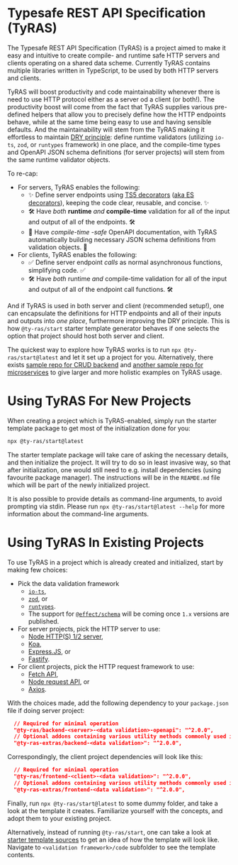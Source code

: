 # Typesafe REST API Specification (TyRAS)

The Typesafe REST API Specification (TyRAS) is a project aimed to make it easy and intuitive to create compile- and runtime safe HTTP servers and clients operating on a shared data scheme.
Currently TyRAS contains multiple libraries written in TypeScript, to be used by both HTTP servers and clients.

TyRAS will boost productivity and code maintainability whenever there is need to use HTTP protocol either as a server od a client (or both!).
The productivity boost will come from the fact that TyRAS supplies various pre-defined helpers that allow you to precisely define how the HTTP endpoints behave, while at the same time being easy to use and having sensible defaults.
And the maintainability will stem from the TyRAS making it effortless to maintain [DRY principle](https://en.wikipedia.org/wiki/Don%27t_repeat_yourself): define runtime validators (utilizing `io-ts`, `zod`, or `runtypes` framework) in one place, and the compile-time types and OpenAPI JSON schema definitions (for server projects) will stem from the same runtime validator objects.

To re-cap:
- For servers, TyRAS enables the following:
    - ✨ Define server endpoints using [TS5 decorators](https://www.typescriptlang.org/docs/handbook/release-notes/typescript-5-0.html#decorators) ([aka ES decorators](https://2ality.com/2022/10/javascript-decorators.html)), keeping the code clear, reusable, and concise. ✨
    - 🛠️ Have _both_ **runtime** _and_ **compile-time** validation for all of the input and output of all of the endpoints. 🛠️
    - 📖 Have _compile-time -safe_ OpenAPI documentation, with TyRAS automatically building necessary JSON schema definitions from validation objects. 📖
- For clients, TyRAS enables the following:
    - ✅ Define server endpoint _calls_ as normal asynchronous functions, simplifying code. ✅
    - 🛠️ Have _both_ runtime _and_ compile-time validation for all of the input and output of all of the endpoint call functions. 🛠️

And if TyRAS is used in both server and client (recommended setup!), one can encapsulate the definitions for HTTP endpoints and all of their inputs and outputs into _one place_, furthermore improving the DRY principle.
This is how `@ty-ras/start` starter template generator behaves if one selects the option that project should host both server and client.

The quickest way to explore how TyRAS works is to run `npx @ty-ras/start@latest` and let it set up a project for you.
Alternatively, there exists [sample repo for CRUD backend](https://github.com/ty-ras/sample-crud) and [another sample repo for microservices](https://github.com/ty-ras/sample-microservices) to give larger and more holistic examples on TyRAS usage.

# Using TyRAS For New Projects
When creating a project which is TyRAS-enabled, simply run the starter template package to get most of the initialization done for you:
```sh
npx @ty-ras/start@latest
```

The starter template package will take care of asking the necessary details, and then initialize the project.
It will try to do so in least invasive way, so that after initialization, one would still need to e.g. install dependencies (using favourite package manager).
The instructions will be in the `REAMDE.md` file which will be part of the newly initialized project.

It is also possible to provide details as command-line arguments, to avoid prompting via stdin.
Please run `npx @ty-ras/start@latest --help` for more information about the command-line arguments.

# Using TyRAS In Existing Projects
To use TyRAS in a project which is already created and initialized, start by making few choices:
- Pick the data validation framework
  - [`io-ts`](https://github.com/gcanti/io-ts),
  - [`zod`](https://github.com/colinhacks/zod), or
  - [`runtypes`](https://github.com/pelotom/runtypes).
  - The support for [`@effect/schema`](https://github.com/Effect-TS/schema) will be coming once `1.x` versions are published.
- For server projects, pick the HTTP server to use:
  - [Node HTTP(S) 1/2 server](https://nodejs.org/dist/latest-v18.x/docs/api/http.html),
  - [Koa](https://github.com/koajs/koa),
  - [Express.JS](https://github.com/expressjs/express), or
  - [Fastify](https://github.com/fastify/fastify).
- For client projects, pick the HTTP request framework to use:
  - [Fetch API](https://developer.mozilla.org/en-US/docs/Web/API/Fetch_API),
  - [Node request API](https://nodejs.org/api/http.html), or
  - [Axios](https://github.com/axios/axios).

With the choices made, add the following dependency to your `package.json` file if doing server project:
```json
  // Required for minimal operation
  "@ty-ras/backend-<server>-<data validation>-openapi": "^2.0.0",
  // Optional addons containing various utility methods commonly used in server projects
  "@ty-ras-extras/backend-<data validation>": "^2.0.0",
```

Correspondingly, the client project dependencies will look like this:
```json
  // Required for minimal operation
  "@ty-ras/frontend-<client>-<data validation>": "^2.0.0",
  // Optional addons containing various utility methods commonly used in client projects
  "@ty-ras-extras/frontend-<data validation>": "^2.0.0",
```

Finally, run `npx @ty-ras/start@latest` to some dummy folder, and take a look at the template it creates.
Familiarize yourself with the concepts, and adopt them to your existing project.

Alternatively, instead of running `@ty-ras/start`, one can take a look at [starter template sources](https://github.com/ty-ras/start/tree/main/code/templates/) to get an idea of how the template will look like.
Navigate to `<validation framework>/code` subfolder to see the template contents.
